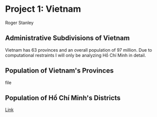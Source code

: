 # Project 1: Vietnam

Roger Stanley

## Administrative Subdivisions of Vietnam

Vietnam has 63 provinces and an overall population of 97 million. Due to computational restraints I will only be analyzing Hồ Chí Minh in detail.

## Population of Vietnam's Provinces

file

## Population of Hồ Chí Minh's Districts

[Link](https://github.com/Restitutus/data100/blob/master/hochiminh.png)

